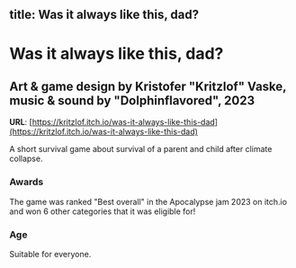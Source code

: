 title: Was it always like this, dad?
---
# Was it always like this, dad?
## Art & game design by Kristofer "Kritzlof" Vaske, music & sound by "Dolphinflavored", 2023

**URL**: [https://kritzlof.itch.io/was-it-always-like-this-dad](https://kritzlof.itch.io/was-it-always-like-this-dad)

A short survival game about survival of a parent and child after climate collapse.

### Awards
The game was ranked "Best overall" in the Apocalypse jam 2023 on itch.io and won 6 other categories that it was eligible for!

### Age 
Suitable for everyone.